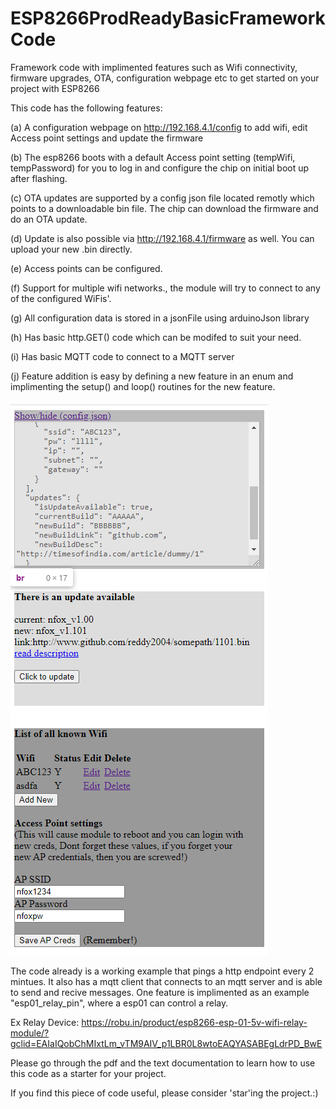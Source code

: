 # ESP8266ProdReadyBasicFrameworkCode
Framework code with implimented features such as Wifi connectivity, firmware upgrades, OTA, configuration webpage etc to get started on your project with ESP8266


This code has the following features:

(a) A configuration webpage on http://192.168.4.1/config to add wifi, edit Access point settings and update the firmware

(b) The esp8266 boots with a default Access point setting (tempWifi, tempPassword) for you to log in and configure the chip on initial boot up after flashing.

(c) OTA updates are supported by a config json file located remotly which points to a downloadable bin file. The chip can download the firmware and do an OTA update.

(d) Update is also possible via http://192.168.4.1/firmware as well. You can upload your new .bin directly.

(e) Access points can be configured.

(f) Support for multiple wifi networks., the module will try to connect to any of the configured WiFis'.

(g) All configuration data is stored in a jsonFile using arduinoJson library

(h) Has basic http.GET() code which can be modifed to suit your need.

(i) Has basic MQTT code to connect to a MQTT server

(j) Feature addition is easy by defining a new feature in an enum and implimenting the setup() and loop() routines for the new feature.


![alt text](https://github.com/reddy2004/ESP8266ProdReadyBasicFrameworkCode/blob/main/images/miniWeb.png)

The code already is a working example that pings a http endpoint every 2 mintues. It also has a mqtt client that connects to an mqtt server and is able to send and recive messages. One feature is implimented as an example "esp01_relay_pin", where a esp01 can control a relay. 

Ex Relay Device: https://robu.in/product/esp8266-esp-01-5v-wifi-relay-module/?gclid=EAIaIQobChMIxtLm_vTM9AIV_p1LBR0L8wtoEAQYASABEgLdrPD_BwE

Please go through the pdf and the text documentation to learn how to use this code as a starter for your project.

If you find this piece of code useful, please consider 'star'ing the project.:)
